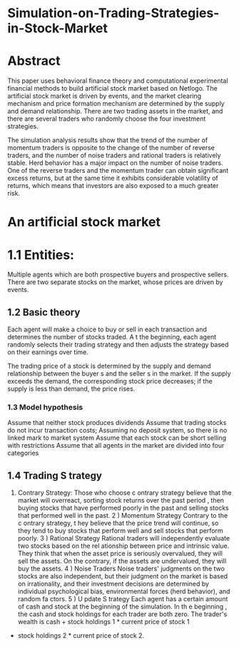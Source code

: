 # Simulation-on-Trading-Strategies-in-Stock-Market

# Abstract

This paper uses behavioral finance theory and computational experimental financial methods to build artificial stock market based on Netlogo. The artificial stock market is driven by events, and the market clearing mechanism and price formation mechanism are determined by the supply and demand relationship. There are two trading assets in the market, and there are several traders who randomly choose the four investment strategies.

The simulation analysis results show that the trend of the number of momentum traders is opposite to the change of the number of reverse traders, and the number of noise traders and rational traders is relatively stable. Herd behavior has a major impact on the number of noise traders. One of the reverse traders and the momentum trader can obtain significant excess returns, but at the same time it exhibits considerable volatility of returns, which means that investors are also exposed to a much greater risk.

# An artificial stock market
# 1.1 Entities:
Multiple agents which are both prospective buyers and prospective sellers.
There are two separate stocks on the market, whose prices are driven by events.
## 1.2 Basic theory
Each agent will make a choice to buy or sell in each transaction and determines the number of stocks traded. A t the beginning, each agent randomly selects their trading strategy and then adjusts the strategy based on their earnings over time.

The trading price of a stock is determined by the supply and demand relationship
between the buyer s and the seller s in the market. If the supply exceeds the demand, the
corresponding stock price decreases; if the supply is less than demand, the price rises.
### 1.3 Model hypothesis
Assume that neither stock produces dividends
Assume that trading stocks do not incur transaction costs;
Assuming no deposit system, so there is no linked mark to market system
Assume that each stock can be short selling with restrictions
Assume that all agents in the market are divided into four categories
## 1.4 Trading S trategy
1) Contrary Strategy:
Those who choose
c ontrary strategy believe that the market will overreact, sorting stock
returns over the past period , then buying stocks that have performed poorly in the past and
selling stocks that performed well in the past.
2
) Momentum Strategy
Contrary to the c ontrary strategy, t hey believe that the price trend will continue, so they
tend to buy stocks that perform well and sell stocks that perform poorly.
3
) Rational Strategy
Rational traders will independently evaluate two stocks based on the rel
ationship
between price and intrinsic value. They think that when the asset price is seriously overvalued,
they will sell the assets. On the contrary, if the assets are undervalued, they will buy the assets.
4
) Noise Traders
Noise traders' judgments on the two stocks are also independent, but their judgment on
the market is based on irrationality, and their investment decisions are determined by
individual psychological bias, environmental forces (herd behavior), and random fa ctors.
5
) U pdate S trategy
Each agent has a certain amount of cash and stock at the beginning of the simulation. In
th e beginning , the cash and stock holdings for each trader are both zero.
The trader's wealth is cash + stock holdings 1 * current price of stock 1
+ stock holdings 2 * current price of stock 2.

